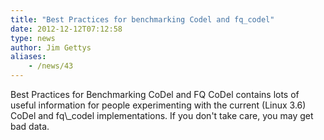 ```yaml
---
title: "Best Practices for benchmarking Codel and fq_codel"
date: 2012-12-12T07:12:58
type: news
author: Jim Gettys
aliases:
    - /news/43
---
```

<link>Best Practices for Benchmarking CoDel and FQ CoDel</link> contains
lots of useful information for people experimenting with the current
(Linux 3.6) CoDel and fq\_codel implementations. If you don't take care,
you may get bad data.
